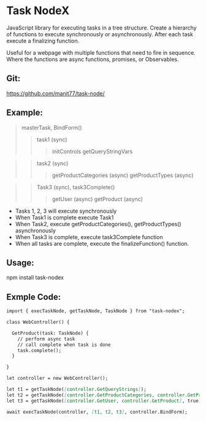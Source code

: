 # Task NodeX

JavaScript library for executing tasks in a tree structure. Create a hierarchy of functions to execute synchronously or asynchronously. After each task execute a finalizing function.

Useful for a webpage with multiple functions that need to fire in sequence. Where the functions are async functions, promises, or Observables.

## Git:

https://github.com/manit77/task-node/

## Example:

> masterTask, BindForm()
>> task1 (sync)
>>> initControls
>>> getQueryStringVars 

>> task2 (sync)
>>> getProductCategories (async)
>>> getProductTypes (async)

>> Task3 (sync), task3Complete()
>>> getUser (async)
>>> getProduct (async)

- Tasks 1, 2, 3 will execute synchronously
- When Task1 is complete execute Task1
- When Task2, execute getProductCategories(), getProductTypes() asynchronously
- When Task3 is complete, execute task3Complete function
- When all tasks are complete, execute the finalizeFunction() function.

## Usage:
npm install task-nodex

## Exmple Code:
````md
import { execTaskNode, getTaskNode, TaskNode } from "task-nodex";

class WebController() {

  GetProduct(task: TaskNode) {
    // perform async task
    // call complete when task is done
    task.complete();
  }

}

let controller = new WebController();

let t1 = getTaskNode([controller.GetQueryStrings]);
let t2 = getTaskNode([controller.GetProductCategories, controller.GetProductTypes], true);
let t3 = getTaskNode([controller.GetUser, controller.GetProduct], true);

await execTaskNode(controller, [t1, t2, t3], controller.BindForm);

````